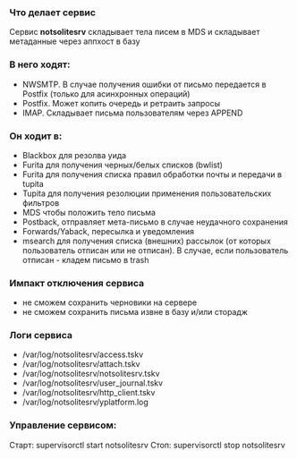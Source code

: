 ### Что делает сервис
Сервис **notsolitesrv** складывает тела писем в MDS и складывает метаданные через аппхост в базу
### В него ходят:
- NWSMTP. В случае получения ошибки от письмо передается в Postfix (только для асинхронных операций)
- Postfix. Может копить очередь и ретраить запросы
- IMAP. Складывает письма пользователям через APPEND
### Он ходит в:
- Blackbox для резолва уида
- Furita для получения черных/белых списков (bwlist)
- Furita для получения списка правил обработки почты и передачи в tupita
- Tupita для получения резолюции применения пользовательских фильтров
- MDS чтобы положить тело письма
- Postback, отправляет мета-письмо в случае неудачного сохранения
- Forwards/Yaback, пересылка и уведомления
- msearch для получения списка (внешних) рассылок (от которых пользователь отписан или не отписан). В случае, если пользователь отписан - кладем письмо в trash

### Импакт отключения сервиса
- не сможем сохранить черновики на сервере
- не сможем сохранить письма извне в базу и/или сторадж

### Логи сервиса
- /var/log/notsolitesrv/access.tskv
- /var/log/notsolitesrv/attach.tskv
- /var/log/notsolitesrv/notsolitesrv.tskv
- /var/log/notsolitesrv/user_journal.tskv
- /var/log/notsolitesrv/http_client.tskv
- /var/log/notsolitesrv/yplatform.log

### Управление сервисом:
Старт:
supervisorctl start notsolitesrv
Стоп:
supervisorctl stop notsolitesrv